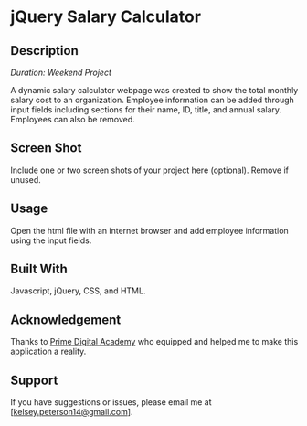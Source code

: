 # jQuery Salary Calculator

## Description

_Duration: Weekend Project_

A dynamic salary calculator webpage was created to show the total monthly salary cost to an organization. Employee information can be added through input fields including sections for their name, ID, title, and annual salary. Employees can also be removed.

## Screen Shot

Include one or two screen shots of your project here (optional). Remove if unused.


## Usage

Open the html file with an internet browser and add employee information using the input fields.


## Built With

Javascript, jQuery, CSS, and HTML.

## Acknowledgement
Thanks to [Prime Digital Academy](www.primeacademy.io) who equipped and helped me to make this application a reality.

## Support
If you have suggestions or issues, please email me at [kelsey.peterson14@gmail.com].
